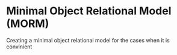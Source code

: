 # Minimal Object Relational Model (MORM)

Creating a minimal object relational model for the cases when it is convinient
